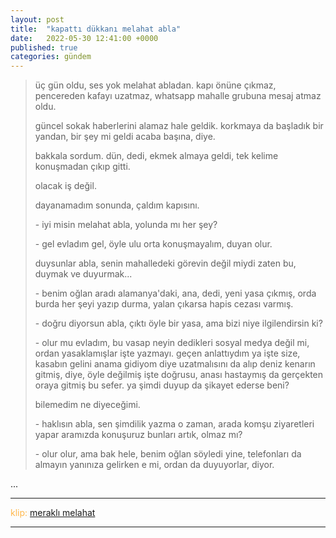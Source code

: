 ```yaml
---
layout: post
title:  "kapattı dükkanı melahat abla"
date:   2022-05-30 12:41:00 +0000
published: true
categories: gündem
---
```

> üç gün oldu, ses yok melahat abladan. kapı önüne çıkmaz, pencereden kafayı uzatmaz, whatsapp mahalle grubuna mesaj atmaz oldu.
> 
> güncel sokak haberlerini alamaz hale geldik. korkmaya da başladık bir yandan, bir şey mi geldi acaba başına, diye.
> 
> bakkala sordum. dün, dedi, ekmek almaya geldi, tek kelime konuşmadan çıkıp gitti.
> 
> olacak iş değil.
> 
> dayanamadım sonunda, çaldım kapısını.
> 
> \- iyi misin melahat abla, yolunda mı her şey?
> 
> \- gel evladım gel, öyle ulu orta konuşmayalım, duyan olur.
> 
> duysunlar abla, senin mahalledeki görevin değil miydi zaten bu, duymak ve duyurmak...
> 
> \- benim oğlan aradı alamanya'daki, ana, dedi, yeni yasa çıkmış, orda burda her şeyi yazıp durma, yalan çıkarsa hapis cezası varmış.
> 
> \- doğru diyorsun abla, çıktı öyle bir yasa, ama bizi niye ilgilendirsin ki?
> 
> \- olur mu evladım, bu vasap neyin dedikleri sosyal medya değil mi, ordan yasaklamışlar işte yazmayı. geçen anlattıydım ya işte size, kasabın gelini anama gidiyom diye uzatmalısını da alıp deniz kenarın gitmiş, diye, öyle değilmiş işte doğrusu, anası hastaymış da gerçekten oraya gitmiş bu sefer. ya şimdi duyup da şikayet ederse beni?
> 
> bilemedim ne diyeceğimi.
> 
> \- haklısın abla, sen şimdilik yazma o zaman, arada komşu ziyaretleri yapar aramızda konuşuruz bunları artık, olmaz mı?
> 
> \- olur olur, ama bak hele, benim oğlan söyledi yine, telefonları da almayın yanınıza gelirken e mi, ordan da duyuyorlar, diyor.

...


---
<span style="color:#ffb84d">klip:</span> [meraklı melahat](https://www.youtube.com/watch?v=dj6vvbVQghw)

---
